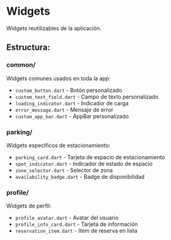 # Widgets

Widgets reutilizables de la aplicación.

## Estructura:

### common/
Widgets comunes usados en toda la app:
- `custom_button.dart` - Botón personalizado
- `custom_text_field.dart` - Campo de texto personalizado
- `loading_indicator.dart` - Indicador de carga
- `error_message.dart` - Mensaje de error
- `custom_app_bar.dart` - AppBar personalizado

### parking/
Widgets específicos de estacionamiento:
- `parking_card.dart` - Tarjeta de espacio de estacionamiento
- `spot_indicator.dart` - Indicador de estado de espacio
- `zone_selector.dart` - Selector de zona
- `availability_badge.dart` - Badge de disponibilidad

### profile/
Widgets de perfil:
- `profile_avatar.dart` - Avatar del usuario
- `profile_info_card.dart` - Tarjeta de información
- `reservation_item.dart` - Item de reserva en lista
